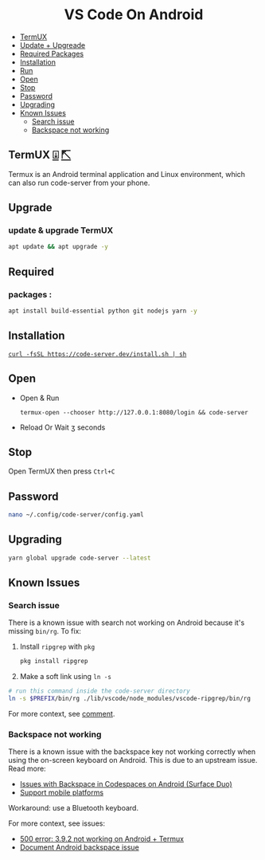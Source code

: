 <h1 align=center>VS Code On Android</h1>

<!-- START doctoc generated TOC please keep comment here to allow auto update -->
<!-- DON'T EDIT THIS SECTION, INSTEAD RE-RUN doctoc TO UPDATE -->


  - [TermUX](#termux)
  - [Update + Upgreade](#upgrade)
  - [Required Packages](#required)
  - [Installation](#installation)
  - [Run](#run)
  - [Open](#open)
  - [Stop](#stop)
  - [Password](#password)
  - [Upgrading](#upgrading)
  - [Known Issues](#known-issues)
    - [Search issue](#search-issue)
    - [Backspace not working](#backspace-not-working)

<!-- END doctoc generated TOC please keep comment here to allow auto update -->

## TermUX  [⍗](https://play.google.com/store/apps/details?id=com.termux)   [⇱](https://f-droid.org/en/packages/com.termux)

Termux is an Android terminal application and Linux environment, which can also run code-server from your phone.

## Upgrade
### update & upgrade TermUX
```bash
apt update && apt upgrade -y
```

## Required
### packages : 
```bash
apt install build-essential python git nodejs yarn -y
```

## Installation

[`curl -fsSL https://code-server.dev/install.sh | sh`](https://github.com/coder/code-server#:~:text=To%20install%2C%20run%3A-,curl%20%2DfsSL%20https%3A//code%2Dserver.dev/install.sh%20%7C%20sh,-When%20done%2C%20the)


## Open

  - Open & Run 
    ```
    termux-open --chooser http://127.0.0.1:8080/login && code-server
    ```
  - Reload Or Wait ʒ seconds
  
## Stop 

Open TermUX then press ` Ctrl+C `

## Password
```bash
nano ~/.config/code-server/config.yaml
```
## Upgrading

```bash
yarn global upgrade code-server --latest
```

## Known Issues

### Search issue

There is a known issue with search not working on Android because it's missing `bin/rg`. To fix:

1. Install `ripgrep` with `pkg`
   ```sh
   pkg install ripgrep
   ```
2. Make a soft link using `ln -s`

```sh
# run this command inside the code-server directory
ln -s $PREFIX/bin/rg ./lib/vscode/node_modules/vscode-ripgrep/bin/rg
```

For more context, see [comment](https://github.com/cdr/code-server/issues/1730#issuecomment-721515979).

### Backspace not working

There is a known issue with the backspace key not working correctly when using the on-screen keyboard on Android. This is due to an upstream issue. Read more:

- [Issues with Backspace in Codespaces on Android (Surface Duo)](https://github.com/microsoft/vscode/issues/107602)
- [Support mobile platforms](https://github.com/xtermjs/xterm.js/issues/1101)

Workaround: use a Bluetooth keyboard.

For more context, see issues:

- [500 error: 3.9.2 not working on Android + Termux](https://github.com/cdr/code-server/issues/3036)
- [Document Android backspace issue](https://github.com/cdr/code-server/issues/3079)
